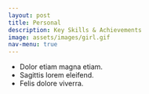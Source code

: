 ```yaml
---
layout: post
title: Personal
description: Key Skills & Achievements 
image: assets/images/girl.gif
nav-menu: true
---
```


<ul>
  <li>Dolor etiam magna etiam.</li>
  <li>Sagittis lorem eleifend.</li>
  <li>Felis dolore viverra.</li>
</ul>
